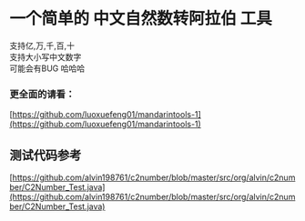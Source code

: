 # 一个简单的 中文自然数转阿拉伯 工具 
支持亿,万,千,百,十  
支持大小写中文数字  
可能会有BUG 哈哈哈 
### 更全面的请看：
[https://github.com/luoxuefeng01/mandarintools-1](https://github.com/luoxuefeng01/mandarintools-1)

## 测试代码参考
[https://github.com/alvin198761/c2number/blob/master/src/org/alvin/c2number/C2Number_Test.java](https://github.com/alvin198761/c2number/blob/master/src/org/alvin/c2number/C2Number_Test.java)
